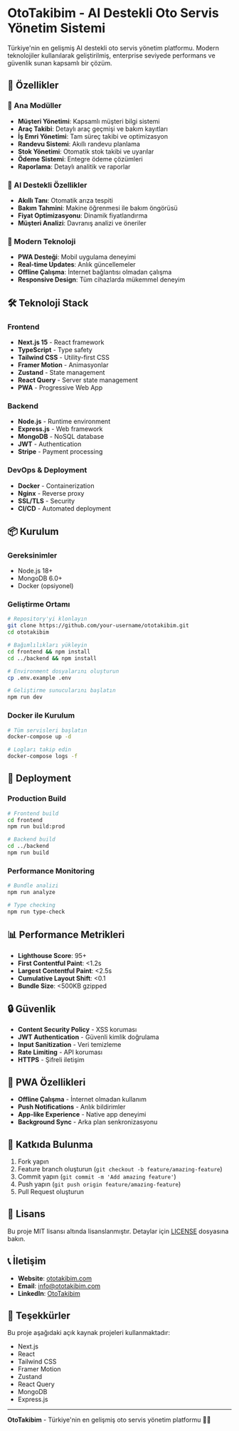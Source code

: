 # OtoTakibim - AI Destekli Oto Servis Yönetim Sistemi

Türkiye'nin en gelişmiş AI destekli oto servis yönetim platformu. Modern teknolojiler kullanılarak geliştirilmiş, enterprise seviyede performans ve güvenlik sunan kapsamlı bir çözüm.

## 🚀 Özellikler

### 🎯 Ana Modüller
- **Müşteri Yönetimi**: Kapsamlı müşteri bilgi sistemi
- **Araç Takibi**: Detaylı araç geçmişi ve bakım kayıtları
- **İş Emri Yönetimi**: Tam süreç takibi ve optimizasyon
- **Randevu Sistemi**: Akıllı randevu planlama
- **Stok Yönetimi**: Otomatik stok takibi ve uyarılar
- **Ödeme Sistemi**: Entegre ödeme çözümleri
- **Raporlama**: Detaylı analitik ve raporlar

### 🤖 AI Destekli Özellikler
- **Akıllı Tanı**: Otomatik arıza tespiti
- **Bakım Tahmini**: Makine öğrenmesi ile bakım öngörüsü
- **Fiyat Optimizasyonu**: Dinamik fiyatlandırma
- **Müşteri Analizi**: Davranış analizi ve öneriler

### 📱 Modern Teknoloji
- **PWA Desteği**: Mobil uygulama deneyimi
- **Real-time Updates**: Anlık güncellemeler
- **Offline Çalışma**: İnternet bağlantısı olmadan çalışma
- **Responsive Design**: Tüm cihazlarda mükemmel deneyim

## 🛠️ Teknoloji Stack

### Frontend
- **Next.js 15** - React framework
- **TypeScript** - Type safety
- **Tailwind CSS** - Utility-first CSS
- **Framer Motion** - Animasyonlar
- **Zustand** - State management
- **React Query** - Server state management
- **PWA** - Progressive Web App

### Backend
- **Node.js** - Runtime environment
- **Express.js** - Web framework
- **MongoDB** - NoSQL database
- **JWT** - Authentication
- **Stripe** - Payment processing

### DevOps & Deployment
- **Docker** - Containerization
- **Nginx** - Reverse proxy
- **SSL/TLS** - Security
- **CI/CD** - Automated deployment

## 📦 Kurulum

### Gereksinimler
- Node.js 18+
- MongoDB 6.0+
- Docker (opsiyonel)

### Geliştirme Ortamı

```bash
# Repository'yi klonlayın
git clone https://github.com/your-username/ototakibim.git
cd ototakibim

# Bağımlılıkları yükleyin
cd frontend && npm install
cd ../backend && npm install

# Environment dosyalarını oluşturun
cp .env.example .env

# Geliştirme sunucularını başlatın
npm run dev
```

### Docker ile Kurulum

```bash
# Tüm servisleri başlatın
docker-compose up -d

# Logları takip edin
docker-compose logs -f
```

## 🚀 Deployment

### Production Build

```bash
# Frontend build
cd frontend
npm run build:prod

# Backend build
cd ../backend
npm run build
```

### Performance Monitoring

```bash
# Bundle analizi
npm run analyze

# Type checking
npm run type-check
```

## 📊 Performance Metrikleri

- **Lighthouse Score**: 95+
- **First Contentful Paint**: <1.2s
- **Largest Contentful Paint**: <2.5s
- **Cumulative Layout Shift**: <0.1
- **Bundle Size**: <500KB gzipped

## 🔒 Güvenlik

- **Content Security Policy** - XSS koruması
- **JWT Authentication** - Güvenli kimlik doğrulama
- **Input Sanitization** - Veri temizleme
- **Rate Limiting** - API koruması
- **HTTPS** - Şifreli iletişim

## 📱 PWA Özellikleri

- **Offline Çalışma** - İnternet olmadan kullanım
- **Push Notifications** - Anlık bildirimler
- **App-like Experience** - Native app deneyimi
- **Background Sync** - Arka plan senkronizasyonu

## 🤝 Katkıda Bulunma

1. Fork yapın
2. Feature branch oluşturun (`git checkout -b feature/amazing-feature`)
3. Commit yapın (`git commit -m 'Add amazing feature'`)
4. Push yapın (`git push origin feature/amazing-feature`)
5. Pull Request oluşturun

## 📄 Lisans

Bu proje MIT lisansı altında lisanslanmıştır. Detaylar için [LICENSE](LICENSE) dosyasına bakın.

## 📞 İletişim

- **Website**: [ototakibim.com](https://ototakibim.com)
- **Email**: info@ototakibim.com
- **LinkedIn**: [OtoTakibim](https://linkedin.com/company/ototakibim)

## 🙏 Teşekkürler

Bu proje aşağıdaki açık kaynak projeleri kullanmaktadır:
- Next.js
- React
- Tailwind CSS
- Framer Motion
- Zustand
- React Query
- MongoDB
- Express.js

---

**OtoTakibim** - Türkiye'nin en gelişmiş oto servis yönetim platformu 🚗✨